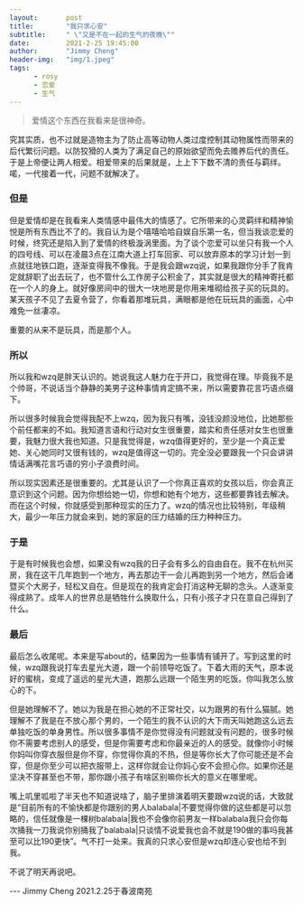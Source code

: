 ```yaml
---
layout:       post
title:        "我只求心安"
subtitle:     " \"又是不在一起的生气的夜晚\""
date:         2021-2-25 19:45:00
author:       "Jimmy Cheng"
header-img:   "img/1.jpeg"
tags:
      - rosy
      - 恋爱
      - 生气
---
```


>爱情这个东西在我看来是很神奇。

究其实质，也不过就是造物主为了防止高等动物人类过度控制其动物属性而带来的后代繁衍问题。以防狡猾的人类为了满足自己的原始欲望而免去赡养后代的责任。于是上帝便让两人相爱。相爱带来的后果就是，上上下下数不清的责任与羁绊。喏，一代接着一代，问题不就解决了。

### 但是
但是爱情却是在我看来人类情感中最伟大的情感了。它所带来的心灵羁绊和精神愉悦是所有东西比不了的。我自认为是个嘻嘻哈哈自娱自乐第一名，但当我谈恋爱的时候，终究还是陷入到了爱情的终极漩涡里面。为了谈个恋爱可以坐只有我一个人的四号线、可以在凌晨3点在江南大道上打车回家、可以放弃原本的学习计划一到点就往地铁口跑，逐渐变得我不像我。于是我会跟wzq说，如果我跟你分手了我肯定就辞职了出去玩了，也不管什么工作房子公积金了，其实就是很大的精神寄托都在一个人的身上。就好像房间中的很大一块地房是你用来堆砌给孩子买的玩具的。某天孩子不见了去夏令营了，你看着那堆玩具，满眼都是他在玩玩具的画面，心中难免一丝凄凉。

重要的从来不是玩具，而是那个人。

### 所以
所以我和wzq是胖天认识的。她说我这人魅力在于开口，我觉得在理。毕竟我不是个帅哥，不说话当个静静的美男子这种事情肯定搞不来，所以需要靠花言巧语点缀下。

所以很多时候我会觉得我配不上wzq，因为我只有嘴，没钱没颜没地位，比她那些个前任都来的不如。我知道言语和行动对女生很重要，踏实和责任感对女生也很重要，我魅力很大我也知道。只是我觉得是，wzq值得更好的，至少是一个真正爱她、关心她同时又很有钱的，wzq是值得这一切的。完全没必要跟我一个只会讲讲情话满嘴花言巧语的穷小子浪费时间。

所以现实因素还是很重要的。尤其是认识了一个你真正喜欢的女孩以后，你会真正意识到这个问题。因为你想给她一切，你想和她有个地方，这些都要靠钱去解决。而在这个时候，你就感受到那种现实的压力了。wzq的情况也比较特别，年级稍大，最少一年压力就会来到，她的家庭的压力结婚的压力种种压力。

### 于是
于是有时候我也会想，如果没有wzq我的日子会有多么的自由自在。我不在杭州买房，我在这干几年跑到一个地方，再去那边干一会儿再跑到另一个地方，然后会诸暨买个大房子，轻松又自在。但是现在的我肯定会打消这种无聊的念头。人逐渐变得成熟了。成年人的世界总是牺牲什么换取什么，只有小孩子才只在意自己得到了什么。

### 最后
最后怎么收尾呢。本来是写about的，结果因为一些事情有铺开了。写到这里的时候，wzq跟我说打车去星光大道，跟一个前领导吃饭了。下着大雨的天气，原本说好的蜜桃，变成了遥远的星光大道，跑那么远跟一个陌生男的吃饭。你叫我怎么放心的下。

但是她理解不了。她以为我是在担心她的不正常社交，以为跟男的有什么猫腻。她理解不了我是在不放心那个男的，一个陌生的我不认识的大下雨天叫她跑这么远去单独吃饭的单身男性。所以很多事情不是你觉得没有问题就没有问题的，很多时候你不需要考虑别人的感受，但是你需要考虑和你最亲近的人的感受。就像你小时候你妈叫你穿衣服但是你不穿，你觉得你真的不热，但是等你长大了你可能还是不会穿，但是你至少可以把衣服带上，这样你就会让你妈心安不会担心你。如果你还是坚决不穿甚至也不带，那你跟小孩子有啥区别嘛你长大的意义在哪里呢。

嘴上叽里呱啦了半天也不知道说啥了，脑子里排演着明天要跟wzq说的话，大致就是“目前所有的不愉快都是你跟别的男人balabala|不要觉得你做的这些都是可以忽略的，信任就像是一棵树balabala|我也不会像你前男友一样balabala我只会你每次捅我一刀我说你别捅我了balabala|只谈情不说爱我也会不就是190做的事吗我甚至可以比190更快”。气不打一处来。我真的只求心安但是wzq却连心安也给不到我。

不说了明天再说吧。

--- Jimmy Cheng 2021.2.25于春波南苑


